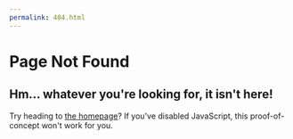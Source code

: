 ```yaml
---
permalink: 404.html
---
```


# Page Not Found

## Hm… whatever you're looking for, it isn't here!

Try heading to [the homepage](/)? If you've disabled JavaScript, this proof-of-concept won't work for you.

<script>
  document.addEventListener ('DOMContentLoaded', (event) => {
    let path = window.location.pathname.slice (1, window.location.pathname.length);
    const rdnns = [{% for app in site.data.apps %}
      {{ app.rdnn }},
    {% endfor %}];
  })
</script>
